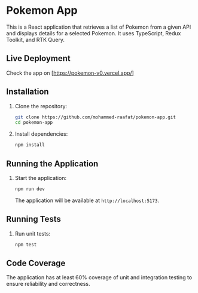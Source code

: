 # Pokemon App

This is a React application that retrieves a list of Pokemon from a given API and displays details for a selected Pokemon. It uses TypeScript, Redux Toolkit, and RTK Query.

## Live Deployment

Check the app on [https://pokemon-v0.vercel.app/]

## Installation

1. Clone the repository:
   ```sh
   git clone https://github.com/mohammed-raafat/pokemon-app.git
   cd pokemon-app
   ```

2. Install dependencies:
   ```sh
   npm install
   ```

## Running the Application

1. Start the application:
   ```sh
   npm run dev
   ```

   The application will be available at `http://localhost:5173`.

## Running Tests

1. Run unit tests:
   ```sh
   npm test
   ```

## Code Coverage

The application has at least 60% coverage of unit and integration testing to ensure reliability and correctness.
